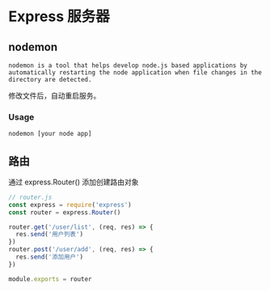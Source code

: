 # Express 服务器

## nodemon

`nodemon is a tool that helps develop node.js based applications by automatically restarting the node application when file changes in the directory are detected.`

修改文件后，自动重启服务。

### Usage

```sh
nodemon [your node app]
```

## 路由

通过 express.Router() 添加创建路由对象

```javascript
// router.js
const express = require('express')
const router = express.Router()

router.get('/user/list', (req, res) => {
  res.send('用户列表')
})
router.post('/user/add', (req, res) => {
  res.send('添加用户')
})

module.exports = router
```
